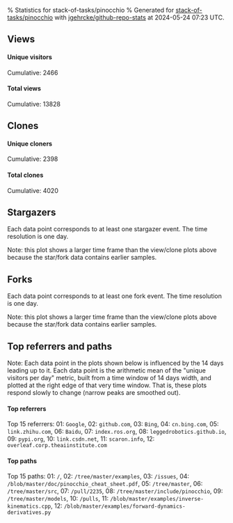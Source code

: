 % Statistics for stack-of-tasks/pinocchio
% Generated for [stack-of-tasks/pinocchio](https://github.com/stack-of-tasks/pinocchio) with [jgehrcke/github-repo-stats](https://github.com/jgehrcke/github-repo-stats) at 2024-05-24 07:23 UTC.


## Views

#### Unique visitors
<div id="chart_views_unique" class="full-width-chart"></div>

Cumulative: 2466

#### Total views
<div id="chart_views_total" class="full-width-chart"></div>

Cumulative: 13828

<div class="pagebreak-for-print"> </div>

## Clones

#### Unique cloners
<div id="chart_clones_unique" class="full-width-chart"></div>

Cumulative: 2398

#### Total clones
<div id="chart_clones_total" class="full-width-chart"></div>

Cumulative: 4020



<div class="pagebreak-for-print"> </div>



## Stargazers

Each data point corresponds to at least one stargazer event.
The time resolution is one day.

<div id="chart_stargazers" class="full-width-chart"></div>


Note: this plot shows a larger time frame than the view/clone plots above because the star/fork data contains earlier samples.



## Forks

Each data point corresponds to at least one fork event.
The time resolution is one day.

<div id="chart_forks" class="full-width-chart"></div>


Note: this plot shows a larger time frame than the view/clone plots above because the star/fork data contains earlier samples.



<div class="pagebreak-for-print"> </div>



## Top referrers and paths


Note: Each data point in the plots shown below is influenced by the 14 days
leading up to it. Each data point is the arithmetic mean of the "unique
visitors per day" metric, built from a time window of 14 days width, and
plotted at the right edge of that very time window. That is, these plots
respond slowly to change (narrow peaks are smoothed out).




#### Top referrers


<div id="chart_referrers_top_n_alltime" class="full-width-chart"></div>

Top 15 referrers: 01: `Google`, 02: `github.com`, 03: `Bing`, 04: `cn.bing.com`, 05: `link.zhihu.com`, 06: `Baidu`, 07: `index.ros.org`, 08: `leggedrobotics.github.io`, 09: `pypi.org`, 10: `link.csdn.net`, 11: `scaron.info`, 12: `overleaf.corp.theaiinstitute.com`





#### Top paths


<div id="chart_paths_top_n_alltime" class="full-width-chart"></div>

Top 15 paths: 01: `/`, 02: `/tree/master/examples`, 03: `/issues`, 04: `/blob/master/doc/pinocchio_cheat_sheet.pdf`, 05: `/tree/master`, 06: `/tree/master/src`, 07: `/pull/2235`, 08: `/tree/master/include/pinocchio`, 09: `/tree/master/models`, 10: `/pulls`, 11: `/blob/master/examples/inverse-kinematics.cpp`, 12: `/blob/master/examples/forward-dynamics-derivatives.py`


<script type="text/javascript">
    vegaEmbed('#chart_views_unique', {"$schema": "https://vega.github.io/schema/vega-lite/v4.17.0.json", "config": {"arc": {"fill": "#1b1e23"}, "area": {"fill": "#1b1e23"}, "axisBottom": {"domainColor": "#a9b4c4", "gridColor": "#a9b4c4", "labelColor": "#1b1e23", "labelFont": "relative-mono-11-pitch-pro, Menlo, monospace", "tickColor": "#a9b4c4", "titleColor": "#1b1e23", "titleFont": "relative-mono-11-pitch-pro, Menlo, monospace"}, "axisLeft": {"domainColor": "#a9b4c4", "gridColor": "#a9b4c4", "labelColor": "#1b1e23", "labelFont": "relative-mono-11-pitch-pro, Menlo, monospace", "tickColor": "#a9b4c4", "titleColor": "#1b1e23", "titleFont": "relative-mono-11-pitch-pro, Menlo, monospace"}, "axisX": {"grid": false}, "axisY": {"grid": false, "labelBound": true}, "background": "#FFFFFF", "group": {"fill": "#FFFFFF"}, "header": {"fontWeight": 400, "labelFont": "relative-mono-11-pitch-pro, Menlo, monospace", "titleFont": "relative-mono-11-pitch-pro, Menlo, monospace"}, "legend": {"labelFont": "relative-mono-11-pitch-pro, Menlo, monospace", "symbolSize": 200, "symbolType": "circle", "titleFont": "relative-mono-11-pitch-pro, Menlo, monospace"}, "line": {"color": "#1b1e23", "stroke": "#1b1e23"}, "path": {"stroke": "#1b1e23"}, "point": {"color": "#1b1e23", "cursor": "pointer", "filled": true, "size": 20}, "range": {"category": ["#85a2f7", "#ea9755", "#7eb36a", "#f07071", "#bc85d9", "#e587b6", "#a9b4c4", "#d4c05e", "#64b9c4"]}, "style": {"bar": {"fill": "#1b1e23"}, "text": {"font": "relative-mono-11-pitch-pro, Menlo, monospace", "fontWeight": 400}}, "symbol": {"shape": "circle"}, "title": {"anchor": "start", "font": "relative-mono-11-pitch-pro, Menlo, monospace", "fontWeight": 400}, "trail": {"color": "#1b1e23", "stroke": "#1b1e23"}, "view": {"stroke": null}}, "data": {"name": "data-32db3a69d747692102e65c8a74f90267"}, "datasets": {"data-32db3a69d747692102e65c8a74f90267": [{"time": "2024-05-06T00:00:00+00:00", "views_total": 147, "views_unique": 30}, {"time": "2024-05-07T00:00:00+00:00", "views_total": 829, "views_unique": 168}, {"time": "2024-05-08T00:00:00+00:00", "views_total": 809, "views_unique": 180}, {"time": "2024-05-09T00:00:00+00:00", "views_total": 800, "views_unique": 153}, {"time": "2024-05-10T00:00:00+00:00", "views_total": 699, "views_unique": 148}, {"time": "2024-05-11T00:00:00+00:00", "views_total": 398, "views_unique": 90}, {"time": "2024-05-12T00:00:00+00:00", "views_total": 282, "views_unique": 65}, {"time": "2024-05-13T00:00:00+00:00", "views_total": 739, "views_unique": 147}, {"time": "2024-05-14T00:00:00+00:00", "views_total": 862, "views_unique": 164}, {"time": "2024-05-15T00:00:00+00:00", "views_total": 771, "views_unique": 143}, {"time": "2024-05-16T00:00:00+00:00", "views_total": 997, "views_unique": 149}, {"time": "2024-05-17T00:00:00+00:00", "views_total": 951, "views_unique": 157}, {"time": "2024-05-18T00:00:00+00:00", "views_total": 546, "views_unique": 86}, {"time": "2024-05-19T00:00:00+00:00", "views_total": 462, "views_unique": 69}, {"time": "2024-05-20T00:00:00+00:00", "views_total": 745, "views_unique": 169}, {"time": "2024-05-21T00:00:00+00:00", "views_total": 641, "views_unique": 157}, {"time": "2024-05-22T00:00:00+00:00", "views_total": 1018, "views_unique": 155}, {"time": "2024-05-23T00:00:00+00:00", "views_total": 1499, "views_unique": 184}, {"time": "2024-05-24T00:00:00+00:00", "views_total": 633, "views_unique": 52}]}, "encoding": {"tooltip": [{"field": "views_unique", "format": ".1f", "title": "views (u)", "type": "quantitative"}, {"field": "time", "format": "%B %e, %Y", "title": "date", "type": "temporal"}], "x": {"axis": {"labelAngle": 25}, "field": "time", "scale": {"domain": ["2024-05-06", "2024-05-24"]}, "timeUnit": "yearmonthdate", "title": "date", "type": "temporal"}, "y": {"axis": {"values": [1, 10, 50, 100, 500, 1000, 5000, 10000]}, "field": "views_unique", "scale": {"domain": [0, 202.4], "type": "symlog", "zero": true}, "title": "unique views per day", "type": "quantitative"}}, "height": 200, "mark": {"point": true, "type": "line"}, "padding": 10, "width": "container"}, {"actions": false, "renderer": "svg"}).catch(console.error);
vegaEmbed('#chart_views_total', {"$schema": "https://vega.github.io/schema/vega-lite/v4.17.0.json", "config": {"arc": {"fill": "#1b1e23"}, "area": {"fill": "#1b1e23"}, "axisBottom": {"domainColor": "#a9b4c4", "gridColor": "#a9b4c4", "labelColor": "#1b1e23", "labelFont": "relative-mono-11-pitch-pro, Menlo, monospace", "tickColor": "#a9b4c4", "titleColor": "#1b1e23", "titleFont": "relative-mono-11-pitch-pro, Menlo, monospace"}, "axisLeft": {"domainColor": "#a9b4c4", "gridColor": "#a9b4c4", "labelColor": "#1b1e23", "labelFont": "relative-mono-11-pitch-pro, Menlo, monospace", "tickColor": "#a9b4c4", "titleColor": "#1b1e23", "titleFont": "relative-mono-11-pitch-pro, Menlo, monospace"}, "axisX": {"grid": false}, "axisY": {"grid": false, "labelBound": true}, "background": "#FFFFFF", "group": {"fill": "#FFFFFF"}, "header": {"fontWeight": 400, "labelFont": "relative-mono-11-pitch-pro, Menlo, monospace", "titleFont": "relative-mono-11-pitch-pro, Menlo, monospace"}, "legend": {"labelFont": "relative-mono-11-pitch-pro, Menlo, monospace", "symbolSize": 200, "symbolType": "circle", "titleFont": "relative-mono-11-pitch-pro, Menlo, monospace"}, "line": {"color": "#1b1e23", "stroke": "#1b1e23"}, "path": {"stroke": "#1b1e23"}, "point": {"color": "#1b1e23", "cursor": "pointer", "filled": true, "size": 20}, "range": {"category": ["#85a2f7", "#ea9755", "#7eb36a", "#f07071", "#bc85d9", "#e587b6", "#a9b4c4", "#d4c05e", "#64b9c4"]}, "style": {"bar": {"fill": "#1b1e23"}, "text": {"font": "relative-mono-11-pitch-pro, Menlo, monospace", "fontWeight": 400}}, "symbol": {"shape": "circle"}, "title": {"anchor": "start", "font": "relative-mono-11-pitch-pro, Menlo, monospace", "fontWeight": 400}, "trail": {"color": "#1b1e23", "stroke": "#1b1e23"}, "view": {"stroke": null}}, "data": {"name": "data-32db3a69d747692102e65c8a74f90267"}, "datasets": {"data-32db3a69d747692102e65c8a74f90267": [{"time": "2024-05-06T00:00:00+00:00", "views_total": 147, "views_unique": 30}, {"time": "2024-05-07T00:00:00+00:00", "views_total": 829, "views_unique": 168}, {"time": "2024-05-08T00:00:00+00:00", "views_total": 809, "views_unique": 180}, {"time": "2024-05-09T00:00:00+00:00", "views_total": 800, "views_unique": 153}, {"time": "2024-05-10T00:00:00+00:00", "views_total": 699, "views_unique": 148}, {"time": "2024-05-11T00:00:00+00:00", "views_total": 398, "views_unique": 90}, {"time": "2024-05-12T00:00:00+00:00", "views_total": 282, "views_unique": 65}, {"time": "2024-05-13T00:00:00+00:00", "views_total": 739, "views_unique": 147}, {"time": "2024-05-14T00:00:00+00:00", "views_total": 862, "views_unique": 164}, {"time": "2024-05-15T00:00:00+00:00", "views_total": 771, "views_unique": 143}, {"time": "2024-05-16T00:00:00+00:00", "views_total": 997, "views_unique": 149}, {"time": "2024-05-17T00:00:00+00:00", "views_total": 951, "views_unique": 157}, {"time": "2024-05-18T00:00:00+00:00", "views_total": 546, "views_unique": 86}, {"time": "2024-05-19T00:00:00+00:00", "views_total": 462, "views_unique": 69}, {"time": "2024-05-20T00:00:00+00:00", "views_total": 745, "views_unique": 169}, {"time": "2024-05-21T00:00:00+00:00", "views_total": 641, "views_unique": 157}, {"time": "2024-05-22T00:00:00+00:00", "views_total": 1018, "views_unique": 155}, {"time": "2024-05-23T00:00:00+00:00", "views_total": 1499, "views_unique": 184}, {"time": "2024-05-24T00:00:00+00:00", "views_total": 633, "views_unique": 52}]}, "encoding": {"tooltip": [{"field": "views_total", "format": ".1f", "title": "views (t)", "type": "quantitative"}, {"field": "time", "format": "%B %e, %Y", "title": "date", "type": "temporal"}], "x": {"axis": {"labelAngle": 25}, "field": "time", "scale": {"domain": ["2024-05-06", "2024-05-24"]}, "timeUnit": "yearmonthdate", "title": "date", "type": "temporal"}, "y": {"axis": {"values": [1, 10, 50, 100, 500, 1000, 5000, 10000]}, "field": "views_total", "scale": {"domain": [0, 1648.9], "type": "symlog", "zero": true}, "title": "total views per day", "type": "quantitative"}}, "height": 200, "mark": {"point": true, "type": "line"}, "padding": 10, "width": "container"}, {"actions": false, "renderer": "svg"}).catch(console.error);
vegaEmbed('#chart_clones_unique', {"$schema": "https://vega.github.io/schema/vega-lite/v4.17.0.json", "config": {"arc": {"fill": "#1b1e23"}, "area": {"fill": "#1b1e23"}, "axisBottom": {"domainColor": "#a9b4c4", "gridColor": "#a9b4c4", "labelColor": "#1b1e23", "labelFont": "relative-mono-11-pitch-pro, Menlo, monospace", "tickColor": "#a9b4c4", "titleColor": "#1b1e23", "titleFont": "relative-mono-11-pitch-pro, Menlo, monospace"}, "axisLeft": {"domainColor": "#a9b4c4", "gridColor": "#a9b4c4", "labelColor": "#1b1e23", "labelFont": "relative-mono-11-pitch-pro, Menlo, monospace", "tickColor": "#a9b4c4", "titleColor": "#1b1e23", "titleFont": "relative-mono-11-pitch-pro, Menlo, monospace"}, "axisX": {"grid": false}, "axisY": {"grid": false, "labelBound": true}, "background": "#FFFFFF", "group": {"fill": "#FFFFFF"}, "header": {"fontWeight": 400, "labelFont": "relative-mono-11-pitch-pro, Menlo, monospace", "titleFont": "relative-mono-11-pitch-pro, Menlo, monospace"}, "legend": {"labelFont": "relative-mono-11-pitch-pro, Menlo, monospace", "symbolSize": 200, "symbolType": "circle", "titleFont": "relative-mono-11-pitch-pro, Menlo, monospace"}, "line": {"color": "#1b1e23", "stroke": "#1b1e23"}, "path": {"stroke": "#1b1e23"}, "point": {"color": "#1b1e23", "cursor": "pointer", "filled": true, "size": 20}, "range": {"category": ["#85a2f7", "#ea9755", "#7eb36a", "#f07071", "#bc85d9", "#e587b6", "#a9b4c4", "#d4c05e", "#64b9c4"]}, "style": {"bar": {"fill": "#1b1e23"}, "text": {"font": "relative-mono-11-pitch-pro, Menlo, monospace", "fontWeight": 400}}, "symbol": {"shape": "circle"}, "title": {"anchor": "start", "font": "relative-mono-11-pitch-pro, Menlo, monospace", "fontWeight": 400}, "trail": {"color": "#1b1e23", "stroke": "#1b1e23"}, "view": {"stroke": null}}, "data": {"name": "data-84beb50821c650a5a53b57841e7ac845"}, "datasets": {"data-84beb50821c650a5a53b57841e7ac845": [{"clones_total": 92, "clones_unique": 81, "time": "2024-05-06T00:00:00+00:00"}, {"clones_total": 189, "clones_unique": 116, "time": "2024-05-07T00:00:00+00:00"}, {"clones_total": 178, "clones_unique": 106, "time": "2024-05-08T00:00:00+00:00"}, {"clones_total": 168, "clones_unique": 119, "time": "2024-05-09T00:00:00+00:00"}, {"clones_total": 218, "clones_unique": 157, "time": "2024-05-10T00:00:00+00:00"}, {"clones_total": 158, "clones_unique": 121, "time": "2024-05-11T00:00:00+00:00"}, {"clones_total": 84, "clones_unique": 72, "time": "2024-05-12T00:00:00+00:00"}, {"clones_total": 274, "clones_unique": 177, "time": "2024-05-13T00:00:00+00:00"}, {"clones_total": 279, "clones_unique": 157, "time": "2024-05-14T00:00:00+00:00"}, {"clones_total": 204, "clones_unique": 108, "time": "2024-05-15T00:00:00+00:00"}, {"clones_total": 186, "clones_unique": 114, "time": "2024-05-16T00:00:00+00:00"}, {"clones_total": 423, "clones_unique": 209, "time": "2024-05-17T00:00:00+00:00"}, {"clones_total": 65, "clones_unique": 38, "time": "2024-05-18T00:00:00+00:00"}, {"clones_total": 47, "clones_unique": 28, "time": "2024-05-19T00:00:00+00:00"}, {"clones_total": 116, "clones_unique": 72, "time": "2024-05-20T00:00:00+00:00"}, {"clones_total": 380, "clones_unique": 200, "time": "2024-05-21T00:00:00+00:00"}, {"clones_total": 362, "clones_unique": 207, "time": "2024-05-22T00:00:00+00:00"}, {"clones_total": 546, "clones_unique": 272, "time": "2024-05-23T00:00:00+00:00"}, {"clones_total": 51, "clones_unique": 44, "time": "2024-05-24T00:00:00+00:00"}]}, "encoding": {"tooltip": [{"field": "clones_unique", "format": ".1f", "title": "clones (u)", "type": "quantitative"}, {"field": "time", "format": "%B %e, %Y", "title": "date", "type": "temporal"}], "x": {"axis": {"labelAngle": 25}, "field": "time", "scale": {"domain": ["2024-05-06", "2024-05-24"]}, "timeUnit": "yearmonthdate", "title": "date", "type": "temporal"}, "y": {"axis": {"values": [1, 10, 50, 100, 500, 1000, 5000, 10000]}, "field": "clones_unique", "scale": {"domain": [0, 299.20000000000005], "type": "symlog", "zero": true}, "title": "unique clones per day", "type": "quantitative"}}, "height": 200, "mark": {"point": true, "type": "line"}, "padding": 10, "width": "container"}, {"actions": false, "renderer": "svg"}).catch(console.error);
vegaEmbed('#chart_clones_total', {"$schema": "https://vega.github.io/schema/vega-lite/v4.17.0.json", "config": {"arc": {"fill": "#1b1e23"}, "area": {"fill": "#1b1e23"}, "axisBottom": {"domainColor": "#a9b4c4", "gridColor": "#a9b4c4", "labelColor": "#1b1e23", "labelFont": "relative-mono-11-pitch-pro, Menlo, monospace", "tickColor": "#a9b4c4", "titleColor": "#1b1e23", "titleFont": "relative-mono-11-pitch-pro, Menlo, monospace"}, "axisLeft": {"domainColor": "#a9b4c4", "gridColor": "#a9b4c4", "labelColor": "#1b1e23", "labelFont": "relative-mono-11-pitch-pro, Menlo, monospace", "tickColor": "#a9b4c4", "titleColor": "#1b1e23", "titleFont": "relative-mono-11-pitch-pro, Menlo, monospace"}, "axisX": {"grid": false}, "axisY": {"grid": false, "labelBound": true}, "background": "#FFFFFF", "group": {"fill": "#FFFFFF"}, "header": {"fontWeight": 400, "labelFont": "relative-mono-11-pitch-pro, Menlo, monospace", "titleFont": "relative-mono-11-pitch-pro, Menlo, monospace"}, "legend": {"labelFont": "relative-mono-11-pitch-pro, Menlo, monospace", "symbolSize": 200, "symbolType": "circle", "titleFont": "relative-mono-11-pitch-pro, Menlo, monospace"}, "line": {"color": "#1b1e23", "stroke": "#1b1e23"}, "path": {"stroke": "#1b1e23"}, "point": {"color": "#1b1e23", "cursor": "pointer", "filled": true, "size": 20}, "range": {"category": ["#85a2f7", "#ea9755", "#7eb36a", "#f07071", "#bc85d9", "#e587b6", "#a9b4c4", "#d4c05e", "#64b9c4"]}, "style": {"bar": {"fill": "#1b1e23"}, "text": {"font": "relative-mono-11-pitch-pro, Menlo, monospace", "fontWeight": 400}}, "symbol": {"shape": "circle"}, "title": {"anchor": "start", "font": "relative-mono-11-pitch-pro, Menlo, monospace", "fontWeight": 400}, "trail": {"color": "#1b1e23", "stroke": "#1b1e23"}, "view": {"stroke": null}}, "data": {"name": "data-84beb50821c650a5a53b57841e7ac845"}, "datasets": {"data-84beb50821c650a5a53b57841e7ac845": [{"clones_total": 92, "clones_unique": 81, "time": "2024-05-06T00:00:00+00:00"}, {"clones_total": 189, "clones_unique": 116, "time": "2024-05-07T00:00:00+00:00"}, {"clones_total": 178, "clones_unique": 106, "time": "2024-05-08T00:00:00+00:00"}, {"clones_total": 168, "clones_unique": 119, "time": "2024-05-09T00:00:00+00:00"}, {"clones_total": 218, "clones_unique": 157, "time": "2024-05-10T00:00:00+00:00"}, {"clones_total": 158, "clones_unique": 121, "time": "2024-05-11T00:00:00+00:00"}, {"clones_total": 84, "clones_unique": 72, "time": "2024-05-12T00:00:00+00:00"}, {"clones_total": 274, "clones_unique": 177, "time": "2024-05-13T00:00:00+00:00"}, {"clones_total": 279, "clones_unique": 157, "time": "2024-05-14T00:00:00+00:00"}, {"clones_total": 204, "clones_unique": 108, "time": "2024-05-15T00:00:00+00:00"}, {"clones_total": 186, "clones_unique": 114, "time": "2024-05-16T00:00:00+00:00"}, {"clones_total": 423, "clones_unique": 209, "time": "2024-05-17T00:00:00+00:00"}, {"clones_total": 65, "clones_unique": 38, "time": "2024-05-18T00:00:00+00:00"}, {"clones_total": 47, "clones_unique": 28, "time": "2024-05-19T00:00:00+00:00"}, {"clones_total": 116, "clones_unique": 72, "time": "2024-05-20T00:00:00+00:00"}, {"clones_total": 380, "clones_unique": 200, "time": "2024-05-21T00:00:00+00:00"}, {"clones_total": 362, "clones_unique": 207, "time": "2024-05-22T00:00:00+00:00"}, {"clones_total": 546, "clones_unique": 272, "time": "2024-05-23T00:00:00+00:00"}, {"clones_total": 51, "clones_unique": 44, "time": "2024-05-24T00:00:00+00:00"}]}, "encoding": {"tooltip": [{"field": "clones_total", "format": ".1f", "title": "clones (t)", "type": "quantitative"}, {"field": "time", "format": "%B %e, %Y", "title": "date", "type": "temporal"}], "x": {"axis": {"labelAngle": 25}, "field": "time", "scale": {"domain": ["2024-05-06", "2024-05-24"]}, "timeUnit": "yearmonthdate", "title": "date", "type": "temporal"}, "y": {"axis": {"values": [1, 10, 50, 100, 500, 1000, 5000, 10000]}, "field": "clones_total", "scale": {"domain": [0, 600.6], "type": "symlog", "zero": true}, "title": "total clones per day", "type": "quantitative"}}, "height": 200, "mark": {"point": true, "type": "line"}, "padding": 10, "width": "container"}, {"actions": false, "renderer": "svg"}).catch(console.error);
vegaEmbed('#chart_stargazers', {"$schema": "https://vega.github.io/schema/vega-lite/v4.17.0.json", "config": {"arc": {"fill": "#1b1e23"}, "area": {"fill": "#1b1e23"}, "axisBottom": {"domainColor": "#a9b4c4", "gridColor": "#a9b4c4", "labelColor": "#1b1e23", "labelFont": "relative-mono-11-pitch-pro, Menlo, monospace", "tickColor": "#a9b4c4", "titleColor": "#1b1e23", "titleFont": "relative-mono-11-pitch-pro, Menlo, monospace"}, "axisLeft": {"domainColor": "#a9b4c4", "gridColor": "#a9b4c4", "labelColor": "#1b1e23", "labelFont": "relative-mono-11-pitch-pro, Menlo, monospace", "tickColor": "#a9b4c4", "titleColor": "#1b1e23", "titleFont": "relative-mono-11-pitch-pro, Menlo, monospace"}, "axisX": {"grid": false}, "axisY": {"grid": false}, "background": "#FFFFFF", "group": {"fill": "#FFFFFF"}, "header": {"fontWeight": 400, "labelFont": "relative-mono-11-pitch-pro, Menlo, monospace", "titleFont": "relative-mono-11-pitch-pro, Menlo, monospace"}, "legend": {"labelFont": "relative-mono-11-pitch-pro, Menlo, monospace", "symbolSize": 200, "symbolType": "circle", "titleFont": "relative-mono-11-pitch-pro, Menlo, monospace"}, "line": {"color": "#1b1e23", "stroke": "#1b1e23"}, "path": {"stroke": "#1b1e23"}, "point": {"color": "#1b1e23", "cursor": "pointer", "filled": true, "size": 50}, "range": {"category": ["#85a2f7", "#ea9755", "#7eb36a", "#f07071", "#bc85d9", "#e587b6", "#a9b4c4", "#d4c05e", "#64b9c4"]}, "style": {"bar": {"fill": "#1b1e23"}, "text": {"font": "relative-mono-11-pitch-pro, Menlo, monospace", "fontWeight": 400}}, "symbol": {"shape": "circle"}, "title": {"anchor": "start", "font": "relative-mono-11-pitch-pro, Menlo, monospace", "fontWeight": 400}, "trail": {"color": "#1b1e23", "stroke": "#1b1e23"}, "view": {"stroke": null}}, "data": {"name": "data-a87a2d3f8d3fa52c0e5c7ddb8d9f0e83"}, "datasets": {"data-a87a2d3f8d3fa52c0e5c7ddb8d9f0e83": [{"stars_cumulative": 1.0, "time": "2015-03-30T00:00:00+00:00"}, {"stars_cumulative": 2.0, "time": "2016-01-24T18:00:00+00:00"}, {"stars_cumulative": 4.0, "time": "2016-07-09T20:00:00+00:00"}, {"stars_cumulative": 5.0, "time": "2016-12-23T22:00:00+00:00"}, {"stars_cumulative": 7.0, "time": "2017-01-26T08:00:00+00:00"}, {"stars_cumulative": 8.0, "time": "2017-02-28T18:00:00+00:00"}, {"stars_cumulative": 9.0, "time": "2017-04-03T04:00:00+00:00"}, {"stars_cumulative": 12.0, "time": "2017-06-09T00:00:00+00:00"}, {"stars_cumulative": 13.0, "time": "2017-07-12T10:00:00+00:00"}, {"stars_cumulative": 15.0, "time": "2017-09-17T06:00:00+00:00"}, {"stars_cumulative": 16.0, "time": "2017-11-23T02:00:00+00:00"}, {"stars_cumulative": 18.0, "time": "2018-01-28T22:00:00+00:00"}, {"stars_cumulative": 19.0, "time": "2018-03-03T08:00:00+00:00"}, {"stars_cumulative": 21.0, "time": "2018-05-09T04:00:00+00:00"}, {"stars_cumulative": 28.0, "time": "2018-06-11T14:00:00+00:00"}, {"stars_cumulative": 31.0, "time": "2018-07-15T00:00:00+00:00"}, {"stars_cumulative": 35.0, "time": "2018-08-17T10:00:00+00:00"}, {"stars_cumulative": 41.0, "time": "2018-09-19T20:00:00+00:00"}, {"stars_cumulative": 47.0, "time": "2018-10-23T06:00:00+00:00"}, {"stars_cumulative": 55.0, "time": "2018-11-25T16:00:00+00:00"}, {"stars_cumulative": 68.0, "time": "2018-12-29T02:00:00+00:00"}, {"stars_cumulative": 78.0, "time": "2019-01-31T12:00:00+00:00"}, {"stars_cumulative": 86.0, "time": "2019-03-05T22:00:00+00:00"}, {"stars_cumulative": 96.0, "time": "2019-04-08T08:00:00+00:00"}, {"stars_cumulative": 104.0, "time": "2019-05-11T18:00:00+00:00"}, {"stars_cumulative": 111.0, "time": "2019-06-14T04:00:00+00:00"}, {"stars_cumulative": 116.0, "time": "2019-07-17T14:00:00+00:00"}, {"stars_cumulative": 119.0, "time": "2019-08-20T00:00:00+00:00"}, {"stars_cumulative": 130.0, "time": "2019-09-22T10:00:00+00:00"}, {"stars_cumulative": 140.0, "time": "2019-10-25T20:00:00+00:00"}, {"stars_cumulative": 153.0, "time": "2019-11-28T06:00:00+00:00"}, {"stars_cumulative": 172.0, "time": "2019-12-31T16:00:00+00:00"}, {"stars_cumulative": 207.0, "time": "2020-02-03T02:00:00+00:00"}, {"stars_cumulative": 218.0, "time": "2020-03-07T12:00:00+00:00"}, {"stars_cumulative": 233.0, "time": "2020-04-09T22:00:00+00:00"}, {"stars_cumulative": 250.0, "time": "2020-05-13T08:00:00+00:00"}, {"stars_cumulative": 267.0, "time": "2020-06-15T18:00:00+00:00"}, {"stars_cumulative": 293.0, "time": "2020-07-19T04:00:00+00:00"}, {"stars_cumulative": 310.0, "time": "2020-08-21T14:00:00+00:00"}, {"stars_cumulative": 330.0, "time": "2020-09-24T00:00:00+00:00"}, {"stars_cumulative": 359.0, "time": "2020-10-27T10:00:00+00:00"}, {"stars_cumulative": 375.0, "time": "2020-11-29T20:00:00+00:00"}, {"stars_cumulative": 394.0, "time": "2021-01-02T06:00:00+00:00"}, {"stars_cumulative": 414.0, "time": "2021-02-04T16:00:00+00:00"}, {"stars_cumulative": 440.0, "time": "2021-03-10T02:00:00+00:00"}, {"stars_cumulative": 459.0, "time": "2021-04-12T12:00:00+00:00"}, {"stars_cumulative": 479.0, "time": "2021-05-15T22:00:00+00:00"}, {"stars_cumulative": 492.0, "time": "2021-06-18T08:00:00+00:00"}, {"stars_cumulative": 504.0, "time": "2021-07-21T18:00:00+00:00"}, {"stars_cumulative": 522.0, "time": "2021-08-24T04:00:00+00:00"}, {"stars_cumulative": 546.0, "time": "2021-09-26T14:00:00+00:00"}, {"stars_cumulative": 590.0, "time": "2021-10-30T00:00:00+00:00"}, {"stars_cumulative": 627.0, "time": "2021-12-02T10:00:00+00:00"}, {"stars_cumulative": 655.0, "time": "2022-01-04T20:00:00+00:00"}, {"stars_cumulative": 676.0, "time": "2022-02-07T06:00:00+00:00"}, {"stars_cumulative": 708.0, "time": "2022-03-12T16:00:00+00:00"}, {"stars_cumulative": 731.0, "time": "2022-04-15T02:00:00+00:00"}, {"stars_cumulative": 757.0, "time": "2022-05-18T12:00:00+00:00"}, {"stars_cumulative": 781.0, "time": "2022-06-20T22:00:00+00:00"}, {"stars_cumulative": 811.0, "time": "2022-07-24T08:00:00+00:00"}, {"stars_cumulative": 837.0, "time": "2022-08-26T18:00:00+00:00"}, {"stars_cumulative": 862.0, "time": "2022-09-29T04:00:00+00:00"}, {"stars_cumulative": 900.0, "time": "2022-11-01T14:00:00+00:00"}, {"stars_cumulative": 927.0, "time": "2022-12-05T00:00:00+00:00"}, {"stars_cumulative": 947.0, "time": "2023-01-07T10:00:00+00:00"}, {"stars_cumulative": 968.0, "time": "2023-02-09T20:00:00+00:00"}, {"stars_cumulative": 1018.0, "time": "2023-03-15T06:00:00+00:00"}, {"stars_cumulative": 1058.0, "time": "2023-04-17T16:00:00+00:00"}, {"stars_cumulative": 1097.0, "time": "2023-05-21T02:00:00+00:00"}, {"stars_cumulative": 1129.0, "time": "2023-06-23T12:00:00+00:00"}, {"stars_cumulative": 1162.0, "time": "2023-07-26T22:00:00+00:00"}, {"stars_cumulative": 1210.0, "time": "2023-08-29T08:00:00+00:00"}, {"stars_cumulative": 1244.0, "time": "2023-10-01T18:00:00+00:00"}, {"stars_cumulative": 1277.0, "time": "2023-11-04T04:00:00+00:00"}, {"stars_cumulative": 1309.0, "time": "2023-12-07T14:00:00+00:00"}, {"stars_cumulative": 1344.0, "time": "2024-01-10T00:00:00+00:00"}, {"stars_cumulative": 1397.0, "time": "2024-02-12T10:00:00+00:00"}, {"stars_cumulative": 1475.0, "time": "2024-03-16T20:00:00+00:00"}, {"stars_cumulative": 1548.0, "time": "2024-04-19T06:00:00+00:00"}, {"stars_cumulative": 1552.0, "time": "2024-05-22T16:00:00+00:00"}]}, "encoding": {"tooltip": [{"field": "stars_cumulative", "format": "d", "title": "stars", "type": "quantitative"}, {"field": "time", "format": "%B %e, %Y", "title": "date", "type": "temporal"}], "x": {"axis": {"labelAngle": 25}, "field": "time", "scale": {"domain": ["2015-02-14", "2024-05-24"]}, "timeUnit": "yearmonthdate", "title": "date", "type": "temporal"}, "y": {"field": "stars_cumulative", "scale": {"domain": [0, 1707.2], "zero": true}, "title": "stargazer count (cumulative)", "type": "quantitative"}}, "height": 300, "mark": {"point": true, "type": "line"}, "padding": 10, "width": "container"}, {"actions": false, "renderer": "svg"}).catch(console.error);
vegaEmbed('#chart_forks', {"$schema": "https://vega.github.io/schema/vega-lite/v4.17.0.json", "config": {"arc": {"fill": "#1b1e23"}, "area": {"fill": "#1b1e23"}, "axisBottom": {"domainColor": "#a9b4c4", "gridColor": "#a9b4c4", "labelColor": "#1b1e23", "labelFont": "relative-mono-11-pitch-pro, Menlo, monospace", "tickColor": "#a9b4c4", "titleColor": "#1b1e23", "titleFont": "relative-mono-11-pitch-pro, Menlo, monospace"}, "axisLeft": {"domainColor": "#a9b4c4", "gridColor": "#a9b4c4", "labelColor": "#1b1e23", "labelFont": "relative-mono-11-pitch-pro, Menlo, monospace", "tickColor": "#a9b4c4", "titleColor": "#1b1e23", "titleFont": "relative-mono-11-pitch-pro, Menlo, monospace"}, "axisX": {"grid": false}, "axisY": {"grid": false}, "background": "#FFFFFF", "group": {"fill": "#FFFFFF"}, "header": {"fontWeight": 400, "labelFont": "relative-mono-11-pitch-pro, Menlo, monospace", "titleFont": "relative-mono-11-pitch-pro, Menlo, monospace"}, "legend": {"labelFont": "relative-mono-11-pitch-pro, Menlo, monospace", "symbolSize": 200, "symbolType": "circle", "titleFont": "relative-mono-11-pitch-pro, Menlo, monospace"}, "line": {"color": "#1b1e23", "stroke": "#1b1e23"}, "path": {"stroke": "#1b1e23"}, "point": {"color": "#1b1e23", "cursor": "pointer", "filled": true, "size": 50}, "range": {"category": ["#85a2f7", "#ea9755", "#7eb36a", "#f07071", "#bc85d9", "#e587b6", "#a9b4c4", "#d4c05e", "#64b9c4"]}, "style": {"bar": {"fill": "#1b1e23"}, "text": {"font": "relative-mono-11-pitch-pro, Menlo, monospace", "fontWeight": 400}}, "symbol": {"shape": "circle"}, "title": {"anchor": "start", "font": "relative-mono-11-pitch-pro, Menlo, monospace", "fontWeight": 400}, "trail": {"color": "#1b1e23", "stroke": "#1b1e23"}, "view": {"stroke": null}}, "data": {"name": "data-03ec2bbf0a33f04f14e8b4a77b86c1d9"}, "datasets": {"data-03ec2bbf0a33f04f14e8b4a77b86c1d9": [{"forks_cumulative": 4.0, "time": "2015-02-14T00:00:00+00:00"}, {"forks_cumulative": 6.0, "time": "2015-03-19T20:00:00+00:00"}, {"forks_cumulative": 7.0, "time": "2015-04-22T16:00:00+00:00"}, {"forks_cumulative": 8.0, "time": "2015-05-26T12:00:00+00:00"}, {"forks_cumulative": 11.0, "time": "2016-01-18T08:00:00+00:00"}, {"forks_cumulative": 12.0, "time": "2016-02-21T04:00:00+00:00"}, {"forks_cumulative": 13.0, "time": "2016-04-28T20:00:00+00:00"}, {"forks_cumulative": 14.0, "time": "2016-07-05T12:00:00+00:00"}, {"forks_cumulative": 15.0, "time": "2016-09-11T04:00:00+00:00"}, {"forks_cumulative": 16.0, "time": "2017-06-08T20:00:00+00:00"}, {"forks_cumulative": 17.0, "time": "2017-10-22T04:00:00+00:00"}, {"forks_cumulative": 19.0, "time": "2017-11-25T00:00:00+00:00"}, {"forks_cumulative": 20.0, "time": "2017-12-28T20:00:00+00:00"}, {"forks_cumulative": 21.0, "time": "2018-03-06T12:00:00+00:00"}, {"forks_cumulative": 23.0, "time": "2018-04-09T08:00:00+00:00"}, {"forks_cumulative": 24.0, "time": "2018-05-13T04:00:00+00:00"}, {"forks_cumulative": 28.0, "time": "2018-06-16T00:00:00+00:00"}, {"forks_cumulative": 29.0, "time": "2018-07-19T20:00:00+00:00"}, {"forks_cumulative": 30.0, "time": "2018-08-22T16:00:00+00:00"}, {"forks_cumulative": 32.0, "time": "2018-09-25T12:00:00+00:00"}, {"forks_cumulative": 34.0, "time": "2018-10-29T08:00:00+00:00"}, {"forks_cumulative": 35.0, "time": "2018-12-02T04:00:00+00:00"}, {"forks_cumulative": 36.0, "time": "2019-01-05T00:00:00+00:00"}, {"forks_cumulative": 42.0, "time": "2019-02-07T20:00:00+00:00"}, {"forks_cumulative": 43.0, "time": "2019-03-13T16:00:00+00:00"}, {"forks_cumulative": 44.0, "time": "2019-04-16T12:00:00+00:00"}, {"forks_cumulative": 49.0, "time": "2019-05-20T08:00:00+00:00"}, {"forks_cumulative": 50.0, "time": "2019-06-23T04:00:00+00:00"}, {"forks_cumulative": 53.0, "time": "2019-07-27T00:00:00+00:00"}, {"forks_cumulative": 56.0, "time": "2019-08-29T20:00:00+00:00"}, {"forks_cumulative": 59.0, "time": "2019-10-02T16:00:00+00:00"}, {"forks_cumulative": 62.0, "time": "2019-11-05T12:00:00+00:00"}, {"forks_cumulative": 66.0, "time": "2019-12-09T08:00:00+00:00"}, {"forks_cumulative": 67.0, "time": "2020-01-12T04:00:00+00:00"}, {"forks_cumulative": 70.0, "time": "2020-02-15T00:00:00+00:00"}, {"forks_cumulative": 72.0, "time": "2020-03-19T20:00:00+00:00"}, {"forks_cumulative": 80.0, "time": "2020-04-22T16:00:00+00:00"}, {"forks_cumulative": 85.0, "time": "2020-05-26T12:00:00+00:00"}, {"forks_cumulative": 89.0, "time": "2020-06-29T08:00:00+00:00"}, {"forks_cumulative": 93.0, "time": "2020-08-02T04:00:00+00:00"}, {"forks_cumulative": 97.0, "time": "2020-09-05T00:00:00+00:00"}, {"forks_cumulative": 103.0, "time": "2020-10-08T20:00:00+00:00"}, {"forks_cumulative": 114.0, "time": "2020-11-11T16:00:00+00:00"}, {"forks_cumulative": 123.0, "time": "2020-12-15T12:00:00+00:00"}, {"forks_cumulative": 127.0, "time": "2021-01-18T08:00:00+00:00"}, {"forks_cumulative": 130.0, "time": "2021-02-21T04:00:00+00:00"}, {"forks_cumulative": 133.0, "time": "2021-03-27T00:00:00+00:00"}, {"forks_cumulative": 138.0, "time": "2021-04-29T20:00:00+00:00"}, {"forks_cumulative": 141.0, "time": "2021-06-02T16:00:00+00:00"}, {"forks_cumulative": 147.0, "time": "2021-07-06T12:00:00+00:00"}, {"forks_cumulative": 154.0, "time": "2021-08-09T08:00:00+00:00"}, {"forks_cumulative": 159.0, "time": "2021-09-12T04:00:00+00:00"}, {"forks_cumulative": 165.0, "time": "2021-10-16T00:00:00+00:00"}, {"forks_cumulative": 171.0, "time": "2021-11-18T20:00:00+00:00"}, {"forks_cumulative": 177.0, "time": "2021-12-22T16:00:00+00:00"}, {"forks_cumulative": 186.0, "time": "2022-01-25T12:00:00+00:00"}, {"forks_cumulative": 192.0, "time": "2022-02-28T08:00:00+00:00"}, {"forks_cumulative": 198.0, "time": "2022-04-03T04:00:00+00:00"}, {"forks_cumulative": 206.0, "time": "2022-05-07T00:00:00+00:00"}, {"forks_cumulative": 211.0, "time": "2022-06-09T20:00:00+00:00"}, {"forks_cumulative": 216.0, "time": "2022-07-13T16:00:00+00:00"}, {"forks_cumulative": 226.0, "time": "2022-08-16T12:00:00+00:00"}, {"forks_cumulative": 231.0, "time": "2022-09-19T08:00:00+00:00"}, {"forks_cumulative": 236.0, "time": "2022-10-23T04:00:00+00:00"}, {"forks_cumulative": 245.0, "time": "2022-11-26T00:00:00+00:00"}, {"forks_cumulative": 248.0, "time": "2022-12-29T20:00:00+00:00"}, {"forks_cumulative": 254.0, "time": "2023-02-01T16:00:00+00:00"}, {"forks_cumulative": 259.0, "time": "2023-03-07T12:00:00+00:00"}, {"forks_cumulative": 265.0, "time": "2023-04-10T08:00:00+00:00"}, {"forks_cumulative": 271.0, "time": "2023-05-14T04:00:00+00:00"}, {"forks_cumulative": 273.0, "time": "2023-06-17T00:00:00+00:00"}, {"forks_cumulative": 280.0, "time": "2023-07-20T20:00:00+00:00"}, {"forks_cumulative": 286.0, "time": "2023-08-23T16:00:00+00:00"}, {"forks_cumulative": 290.0, "time": "2023-09-26T12:00:00+00:00"}, {"forks_cumulative": 299.0, "time": "2023-10-30T08:00:00+00:00"}, {"forks_cumulative": 307.0, "time": "2023-12-03T04:00:00+00:00"}, {"forks_cumulative": 311.0, "time": "2024-01-06T00:00:00+00:00"}, {"forks_cumulative": 320.0, "time": "2024-02-08T20:00:00+00:00"}, {"forks_cumulative": 322.0, "time": "2024-03-13T16:00:00+00:00"}, {"forks_cumulative": 330.0, "time": "2024-04-16T12:00:00+00:00"}, {"forks_cumulative": 331.0, "time": "2024-05-20T08:00:00+00:00"}]}, "encoding": {"tooltip": [{"field": "forks_cumulative", "format": "d", "title": "forks", "type": "quantitative"}, {"field": "time", "format": "%B %e, %Y", "title": "date", "type": "temporal"}], "x": {"axis": {"labelAngle": 25}, "field": "time", "scale": {"domain": ["2015-02-14", "2024-05-24"]}, "timeUnit": "yearmonthdate", "title": "date", "type": "temporal"}, "y": {"field": "forks_cumulative", "scale": {"domain": [0, 364.1], "zero": true}, "title": "fork count (cumulative)", "type": "quantitative"}}, "height": 300, "mark": {"point": true, "type": "line"}, "padding": 10, "width": "container"}, {"actions": false, "renderer": "svg"}).catch(console.error);
vegaEmbed('#chart_referrers_top_n_alltime', {"$schema": "https://vega.github.io/schema/vega-lite/v4.17.0.json", "config": {"arc": {"fill": "#1b1e23"}, "area": {"fill": "#1b1e23"}, "axisBottom": {"domainColor": "#a9b4c4", "gridColor": "#a9b4c4", "labelColor": "#1b1e23", "labelFont": "relative-mono-11-pitch-pro, Menlo, monospace", "tickColor": "#a9b4c4", "titleColor": "#1b1e23", "titleFont": "relative-mono-11-pitch-pro, Menlo, monospace"}, "axisLeft": {"domainColor": "#a9b4c4", "gridColor": "#a9b4c4", "labelColor": "#1b1e23", "labelFont": "relative-mono-11-pitch-pro, Menlo, monospace", "tickColor": "#a9b4c4", "titleColor": "#1b1e23", "titleFont": "relative-mono-11-pitch-pro, Menlo, monospace"}, "axisX": {"grid": false}, "axisY": {"grid": false}, "background": "#FFFFFF", "group": {"fill": "#FFFFFF"}, "header": {"fontWeight": 400, "labelFont": "relative-mono-11-pitch-pro, Menlo, monospace", "titleFont": "relative-mono-11-pitch-pro, Menlo, monospace"}, "legend": {"labelFont": "relative-mono-11-pitch-pro, Menlo, monospace", "symbolSize": 200, "symbolType": "circle", "titleFont": "relative-mono-11-pitch-pro, Menlo, monospace"}, "line": {"color": "#1b1e23", "stroke": "#1b1e23"}, "path": {"stroke": "#1b1e23"}, "point": {"color": "#1b1e23", "cursor": "pointer", "filled": true, "size": 30}, "range": {"category": ["#85a2f7", "#ea9755", "#7eb36a", "#f07071", "#bc85d9", "#e587b6", "#a9b4c4", "#d4c05e", "#64b9c4"]}, "style": {"bar": {"fill": "#1b1e23"}, "text": {"font": "relative-mono-11-pitch-pro, Menlo, monospace", "fontWeight": 400}}, "symbol": {"shape": "circle"}, "title": {"anchor": "start", "font": "relative-mono-11-pitch-pro, Menlo, monospace", "fontWeight": 400}, "trail": {"color": "#1b1e23", "stroke": "#1b1e23"}, "view": {"stroke": null}}, "data": {"name": "data-9eed34a54d621cd126fd241ded9ec597"}, "datasets": {"data-9eed34a54d621cd126fd241ded9ec597": [{"referrer": "Google", "time": "2024-05-20T00:00:00+00:00", "views_unique": 670, "views_unique_norm": 47.857142857142854}, {"referrer": "Google", "time": "2024-05-21T00:00:00+00:00", "views_unique": 677, "views_unique_norm": 48.357142857142854}, {"referrer": "Google", "time": "2024-05-22T00:00:00+00:00", "views_unique": 656, "views_unique_norm": 46.857142857142854}, {"referrer": "Google", "time": "2024-05-23T00:00:00+00:00", "views_unique": 666, "views_unique_norm": 47.57142857142857}, {"referrer": "Google", "time": "2024-05-24T00:00:00+00:00", "views_unique": 681, "views_unique_norm": 48.642857142857146}, {"referrer": "github.com", "time": "2024-05-20T00:00:00+00:00", "views_unique": 156, "views_unique_norm": 11.142857142857142}, {"referrer": "github.com", "time": "2024-05-21T00:00:00+00:00", "views_unique": 156, "views_unique_norm": 11.142857142857142}, {"referrer": "github.com", "time": "2024-05-22T00:00:00+00:00", "views_unique": 150, "views_unique_norm": 10.714285714285714}, {"referrer": "github.com", "time": "2024-05-23T00:00:00+00:00", "views_unique": 154, "views_unique_norm": 11.0}, {"referrer": "github.com", "time": "2024-05-24T00:00:00+00:00", "views_unique": 154, "views_unique_norm": 11.0}, {"referrer": "Bing", "time": "2024-05-20T00:00:00+00:00", "views_unique": 37, "views_unique_norm": 2.642857142857143}, {"referrer": "Bing", "time": "2024-05-21T00:00:00+00:00", "views_unique": 45, "views_unique_norm": 3.2142857142857144}, {"referrer": "Bing", "time": "2024-05-22T00:00:00+00:00", "views_unique": 46, "views_unique_norm": 3.2857142857142856}, {"referrer": "Bing", "time": "2024-05-23T00:00:00+00:00", "views_unique": 48, "views_unique_norm": 3.4285714285714284}, {"referrer": "Bing", "time": "2024-05-24T00:00:00+00:00", "views_unique": 51, "views_unique_norm": 3.642857142857143}, {"referrer": "cn.bing.com", "time": "2024-05-20T00:00:00+00:00", "views_unique": 35, "views_unique_norm": 2.5}, {"referrer": "cn.bing.com", "time": "2024-05-21T00:00:00+00:00", "views_unique": 36, "views_unique_norm": 2.5714285714285716}, {"referrer": "cn.bing.com", "time": "2024-05-22T00:00:00+00:00", "views_unique": 37, "views_unique_norm": 2.642857142857143}, {"referrer": "cn.bing.com", "time": "2024-05-23T00:00:00+00:00", "views_unique": 38, "views_unique_norm": 2.7142857142857144}, {"referrer": "cn.bing.com", "time": "2024-05-24T00:00:00+00:00", "views_unique": 39, "views_unique_norm": 2.7857142857142856}, {"referrer": "link.zhihu.com", "time": "2024-05-20T00:00:00+00:00", "views_unique": 30, "views_unique_norm": 2.142857142857143}, {"referrer": "link.zhihu.com", "time": "2024-05-21T00:00:00+00:00", "views_unique": 32, "views_unique_norm": 2.2857142857142856}, {"referrer": "link.zhihu.com", "time": "2024-05-22T00:00:00+00:00", "views_unique": 32, "views_unique_norm": 2.2857142857142856}, {"referrer": "link.zhihu.com", "time": "2024-05-23T00:00:00+00:00", "views_unique": 27, "views_unique_norm": 1.9285714285714286}, {"referrer": "link.zhihu.com", "time": "2024-05-24T00:00:00+00:00", "views_unique": 25, "views_unique_norm": 1.7857142857142858}, {"referrer": "Baidu", "time": "2024-05-20T00:00:00+00:00", "views_unique": 30, "views_unique_norm": 2.142857142857143}, {"referrer": "Baidu", "time": "2024-05-21T00:00:00+00:00", "views_unique": 26, "views_unique_norm": 1.8571428571428572}, {"referrer": "Baidu", "time": "2024-05-22T00:00:00+00:00", "views_unique": 26, "views_unique_norm": 1.8571428571428572}, {"referrer": "Baidu", "time": "2024-05-23T00:00:00+00:00", "views_unique": 22, "views_unique_norm": 1.5714285714285714}, {"referrer": "Baidu", "time": "2024-05-24T00:00:00+00:00", "views_unique": 22, "views_unique_norm": 1.5714285714285714}, {"referrer": "index.ros.org", "time": "2024-05-20T00:00:00+00:00", "views_unique": 15, "views_unique_norm": 1.0714285714285714}, {"referrer": "index.ros.org", "time": "2024-05-21T00:00:00+00:00", "views_unique": 13, "views_unique_norm": 0.9285714285714286}, {"referrer": "index.ros.org", "time": "2024-05-22T00:00:00+00:00", "views_unique": 13, "views_unique_norm": 0.9285714285714286}, {"referrer": "index.ros.org", "time": "2024-05-23T00:00:00+00:00", "views_unique": 11, "views_unique_norm": 0.7857142857142857}, {"referrer": "index.ros.org", "time": "2024-05-24T00:00:00+00:00", "views_unique": 12, "views_unique_norm": 0.8571428571428571}]}, "encoding": {"color": {"field": "referrer", "legend": {"direction": "vertical", "orient": "top", "title": "Legend:"}, "sort": {"field": "order"}, "type": "nominal"}, "tooltip": [{"field": "referrer", "type": "nominal"}, {"field": "views_unique_norm", "format": ".2f", "title": "views (14d mean)", "type": "quantitative"}, {"field": "time", "format": "%B %e, %Y", "title": "date", "type": "temporal"}], "x": {"axis": {"labelAngle": 25}, "field": "time", "scale": {"domain": ["2024-05-06", "2024-05-24"]}, "timeUnit": "yearmonthdate", "title": "date", "type": "temporal"}, "y": {"field": "views_unique_norm", "scale": {"domain": [0, 53.50714285714287], "type": "symlog", "zero": true}, "title": "unique visitors per day (mean from last 14 days)", "type": "quantitative"}}, "height": 300, "mark": {"point": true, "type": "line"}, "padding": 10, "width": "container"}, {"actions": false, "renderer": "svg"}).catch(console.error);
vegaEmbed('#chart_paths_top_n_alltime', {"$schema": "https://vega.github.io/schema/vega-lite/v4.17.0.json", "config": {"arc": {"fill": "#1b1e23"}, "area": {"fill": "#1b1e23"}, "axisBottom": {"domainColor": "#a9b4c4", "gridColor": "#a9b4c4", "labelColor": "#1b1e23", "labelFont": "relative-mono-11-pitch-pro, Menlo, monospace", "tickColor": "#a9b4c4", "titleColor": "#1b1e23", "titleFont": "relative-mono-11-pitch-pro, Menlo, monospace"}, "axisLeft": {"domainColor": "#a9b4c4", "gridColor": "#a9b4c4", "labelColor": "#1b1e23", "labelFont": "relative-mono-11-pitch-pro, Menlo, monospace", "tickColor": "#a9b4c4", "titleColor": "#1b1e23", "titleFont": "relative-mono-11-pitch-pro, Menlo, monospace"}, "axisX": {"grid": false}, "axisY": {"grid": false}, "background": "#FFFFFF", "group": {"fill": "#FFFFFF"}, "header": {"fontWeight": 400, "labelFont": "relative-mono-11-pitch-pro, Menlo, monospace", "titleFont": "relative-mono-11-pitch-pro, Menlo, monospace"}, "legend": {"labelFont": "relative-mono-11-pitch-pro, Menlo, monospace", "symbolSize": 200, "symbolType": "circle", "titleFont": "relative-mono-11-pitch-pro, Menlo, monospace"}, "line": {"color": "#1b1e23", "stroke": "#1b1e23"}, "path": {"stroke": "#1b1e23"}, "point": {"color": "#1b1e23", "cursor": "pointer", "filled": true, "size": 30}, "range": {"category": ["#85a2f7", "#ea9755", "#7eb36a", "#f07071", "#bc85d9", "#e587b6", "#a9b4c4", "#d4c05e", "#64b9c4"]}, "style": {"bar": {"fill": "#1b1e23"}, "text": {"font": "relative-mono-11-pitch-pro, Menlo, monospace", "fontWeight": 400}}, "symbol": {"shape": "circle"}, "title": {"anchor": "start", "font": "relative-mono-11-pitch-pro, Menlo, monospace", "fontWeight": 400}, "trail": {"color": "#1b1e23", "stroke": "#1b1e23"}, "view": {"stroke": null}}, "data": {"name": "data-227eafbc00b0d095f2764061393785c7"}, "datasets": {"data-227eafbc00b0d095f2764061393785c7": [{"path": "/", "time": "2024-05-20T00:00:00+00:00", "views_unique": 839.0, "views_unique_norm": 59.92857142857143}, {"path": "/", "time": "2024-05-21T00:00:00+00:00", "views_unique": 847.0, "views_unique_norm": 60.5}, {"path": "/", "time": "2024-05-22T00:00:00+00:00", "views_unique": 811.0, "views_unique_norm": 57.92857142857143}, {"path": "/", "time": "2024-05-23T00:00:00+00:00", "views_unique": 789.0, "views_unique_norm": 56.357142857142854}, {"path": "/", "time": "2024-05-24T00:00:00+00:00", "views_unique": 812.0, "views_unique_norm": 58.0}, {"path": "/tree/master/examples", "time": "2024-05-20T00:00:00+00:00", "views_unique": 149.0, "views_unique_norm": 10.642857142857142}, {"path": "/tree/master/examples", "time": "2024-05-21T00:00:00+00:00", "views_unique": 140.0, "views_unique_norm": 10.0}, {"path": "/tree/master/examples", "time": "2024-05-22T00:00:00+00:00", "views_unique": 131.0, "views_unique_norm": 9.357142857142858}, {"path": "/tree/master/examples", "time": "2024-05-23T00:00:00+00:00", "views_unique": 132.0, "views_unique_norm": 9.428571428571429}, {"path": "/tree/master/examples", "time": "2024-05-24T00:00:00+00:00", "views_unique": 128.0, "views_unique_norm": 9.142857142857142}, {"path": "/issues", "time": "2024-05-20T00:00:00+00:00", "views_unique": 71.0, "views_unique_norm": 5.071428571428571}, {"path": "/issues", "time": "2024-05-21T00:00:00+00:00", "views_unique": 76.0, "views_unique_norm": 5.428571428571429}, {"path": "/issues", "time": "2024-05-22T00:00:00+00:00", "views_unique": 81.0, "views_unique_norm": 5.785714285714286}, {"path": "/issues", "time": "2024-05-23T00:00:00+00:00", "views_unique": 89.0, "views_unique_norm": 6.357142857142857}, {"path": "/issues", "time": "2024-05-24T00:00:00+00:00", "views_unique": 93.0, "views_unique_norm": 6.642857142857143}, {"path": "/blob/master/doc/pinocchio_cheat_sheet.pdf", "time": "2024-05-20T00:00:00+00:00", "views_unique": 72.0, "views_unique_norm": 5.142857142857143}, {"path": "/blob/master/doc/pinocchio_cheat_sheet.pdf", "time": "2024-05-21T00:00:00+00:00", "views_unique": 74.0, "views_unique_norm": 5.285714285714286}, {"path": "/blob/master/doc/pinocchio_cheat_sheet.pdf", "time": "2024-05-22T00:00:00+00:00", "views_unique": 74.0, "views_unique_norm": 5.285714285714286}, {"path": "/blob/master/doc/pinocchio_cheat_sheet.pdf", "time": "2024-05-23T00:00:00+00:00", "views_unique": 77.0, "views_unique_norm": 5.5}, {"path": "/blob/master/doc/pinocchio_cheat_sheet.pdf", "time": "2024-05-24T00:00:00+00:00", "views_unique": 83.0, "views_unique_norm": 5.928571428571429}, {"path": "/tree/master", "time": "2024-05-20T00:00:00+00:00", "views_unique": 68.0, "views_unique_norm": 4.857142857142857}, {"path": "/tree/master", "time": "2024-05-21T00:00:00+00:00", "views_unique": 63.0, "views_unique_norm": 4.5}, {"path": "/tree/master", "time": "2024-05-22T00:00:00+00:00", "views_unique": 61.0, "views_unique_norm": 4.357142857142857}, {"path": "/tree/master", "time": "2024-05-23T00:00:00+00:00", "views_unique": 64.0, "views_unique_norm": 4.571428571428571}, {"path": "/tree/master", "time": "2024-05-24T00:00:00+00:00", "views_unique": 66.0, "views_unique_norm": 4.714285714285714}, {"path": "/tree/master/src", "time": "2024-05-20T00:00:00+00:00", "views_unique": 37.0, "views_unique_norm": 2.642857142857143}, {"path": "/tree/master/src", "time": "2024-05-21T00:00:00+00:00", "views_unique": 40.0, "views_unique_norm": 2.857142857142857}, {"path": "/tree/master/src", "time": "2024-05-22T00:00:00+00:00", "views_unique": 36.0, "views_unique_norm": 2.5714285714285716}, {"path": "/tree/master/src", "time": "2024-05-23T00:00:00+00:00", "views_unique": 41.0, "views_unique_norm": 2.9285714285714284}, {"path": "/tree/master/src", "time": "2024-05-24T00:00:00+00:00", "views_unique": 55.0, "views_unique_norm": 3.9285714285714284}, {"path": "/pull/2235", "time": "2024-05-20T00:00:00+00:00", "views_unique": null, "views_unique_norm": null}, {"path": "/pull/2235", "time": "2024-05-21T00:00:00+00:00", "views_unique": 28.0, "views_unique_norm": 2.0}, {"path": "/pull/2235", "time": "2024-05-22T00:00:00+00:00", "views_unique": 44.0, "views_unique_norm": 3.142857142857143}, {"path": "/pull/2235", "time": "2024-05-23T00:00:00+00:00", "views_unique": 47.0, "views_unique_norm": 3.357142857142857}, {"path": "/pull/2235", "time": "2024-05-24T00:00:00+00:00", "views_unique": 51.0, "views_unique_norm": 3.642857142857143}]}, "encoding": {"color": {"field": "path", "legend": {"direction": "vertical", "orient": "top", "title": "Legend:"}, "sort": {"field": "order"}, "type": "nominal"}, "tooltip": [{"field": "path", "type": "nominal"}, {"field": "views_unique_norm", "format": ".2f", "title": "views (14d mean)", "type": "quantitative"}, {"field": "time", "format": "%B %e, %Y", "title": "date", "type": "temporal"}], "x": {"axis": {"labelAngle": 25}, "field": "time", "scale": {"domain": ["2024-05-06", "2024-05-24"]}, "timeUnit": "yearmonthdate", "title": "date", "type": "temporal"}, "y": {"field": "views_unique_norm", "scale": {"domain": [0, 66.55000000000001], "type": "symlog", "zero": true}, "title": "unique visitors per day (mean from last 14 days)", "type": "quantitative"}}, "height": 300, "mark": {"point": true, "type": "line"}, "padding": 10, "width": "container"}, {"actions": false, "renderer": "svg"}).catch(console.error);
    </script>